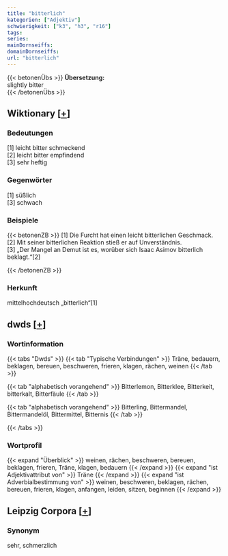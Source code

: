 ```yaml
---
title: "bitterlich"
kategorien: ["Adjektiv"]
schwierigkeit: ["k3", "h3", "r16"]
tags:
series:
mainDornseiffs:
domainDornseiffs:
url: "bitterlich"
---
```


{{< betonenÜbs >}}
**Übersetzung:**  
slightly  bitter  
{{< /betonenÜbs >}}

## Wiktionary [[+](https://de.wiktionary.org/wiki/bitterlich)]

### Bedeutungen
[1] leicht bitter schmeckend  
[2] leicht bitter empfindend  
[3] sehr heftig  

### Gegenwörter
[1] süßlich  
[3] schwach  

### Beispiele
{{< betonenZB >}}
[1] Die Furcht hat einen leicht bitterlichen Geschmack.  
[2] Mit seiner bitterlichen Reaktion stieß er auf Unverständnis.  
[3] „Der Mangel an Demut ist es, worüber sich Isaac Asimov bitterlich beklagt.“[2]  

{{< /betonenZB >}}
### Herkunft
mittelhochdeutsch „bitterlich“[1]  



## dwds [[+](https://www.dwds.de/wb/bitterlich)]

### Wortinformation
{{< tabs "Dwds" >}}
{{< tab "Typische Verbindungen" >}}
Träne, bedauern, beklagen, bereuen, beschweren, frieren, klagen, rächen, weinen
{{< /tab >}}

{{< tab "alphabetisch vorangehend" >}}
Bitterlemon, Bitterklee, Bitterkeit, bitterkalt, Bitterfäule
{{< /tab >}}

{{< tab "alphabetisch vorangehend" >}}
Bitterling, Bittermandel, Bittermandelöl, Bittermittel, Bitternis
{{< /tab >}}

{{< /tabs >}}

### Wortprofil
{{< expand "Überblick" >}} weinen, rächen, beschweren, bereuen, beklagen, frieren, Träne, klagen, bedauern {{< /expand >}}
{{< expand "ist Adjektivattribut von" >}} Träne {{< /expand >}}
{{< expand "ist Adverbialbestimmung von" >}} weinen, beschweren, beklagen, rächen, bereuen, frieren, klagen, anfangen, leiden, sitzen, beginnen {{< /expand >}}

## Leipzig Corpora [[+](https://corpora.uni-leipzig.de/en/res?word=bitterlich&corpusId=deu_newscrawl-public_2018)]


### Synonym
sehr, schmerzlich

